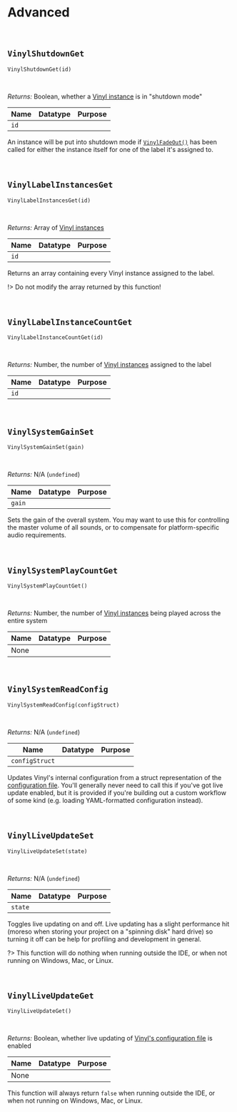 # Advanced

&nbsp;

## `VinylShutdownGet`

`VinylShutdownGet(id)`

&nbsp;

*Returns:* Boolean, whether a [Vinyl instance](Terminology) is in "shutdown mode"

|Name      |Datatype|Purpose                                           |
|----------|--------|--------------------------------------------------|
|`id`      |        |                                                  |

An instance will be put into shutdown mode if [`VinylFadeOut()`](Basics) has been called for either the instance itself for one of the label it's assigned to.

&nbsp;

## `VinylLabelInstancesGet`

`VinylLabelInstancesGet(id)`

&nbsp;

*Returns:* Array of [Vinyl instances](Terminology)

|Name      |Datatype|Purpose                                           |
|----------|--------|--------------------------------------------------|
|`id`      |        |                                                  |

Returns an array containing every Vinyl instance assigned to the label.

!> Do not modify the array returned by this function!

&nbsp;

## `VinylLabelInstanceCountGet`

`VinylLabelInstanceCountGet(id)`

&nbsp;

*Returns:* Number, the number of [Vinyl instances](Terminology) assigned to the label

|Name      |Datatype|Purpose                                           |
|----------|--------|--------------------------------------------------|
|`id`      |        |                                                  |

&nbsp;

## `VinylSystemGainSet`

`VinylSystemGainSet(gain)`

&nbsp;

*Returns:* N/A (`undefined`)

|Name      |Datatype|Purpose                                           |
|----------|--------|--------------------------------------------------|
|`gain`    |        |                                                  |

Sets the gain of the overall system. You may want to use this for controlling the master volume of all sounds, or to compensate for platform-specific audio requirements.

&nbsp;

## `VinylSystemPlayCountGet`

`VinylSystemPlayCountGet()`

&nbsp;

*Returns:* Number, the number of [Vinyl instances](Terminology) being played across the entire system

|Name|Datatype|Purpose|
|----|--------|-------|
|None|        |       |

&nbsp;

## `VinylSystemReadConfig`

`VinylSystemReadConfig(configStruct)`

&nbsp;

*Returns:* N/A (`undefined`)

|Name          |Datatype|Purpose                                           |
|--------------|--------|--------------------------------------------------|
|`configStruct`|        |                                                  |

Updates Vinyl's internal configuration from a struct representation of the [configuration file](Configuration). You'll generally never need to call this if you've got live update enabled, but it is provided if you're building out a custom workflow of some kind (e.g. loading YAML-formatted configuration instead).

&nbsp;

## `VinylLiveUpdateSet`

`VinylLiveUpdateSet(state)`

&nbsp;

*Returns:* N/A (`undefined`)

|Name      |Datatype|Purpose                                           |
|----------|--------|--------------------------------------------------|
|`state`   |        |                                                  |

Toggles live updating on and off. Live updating has a slight performance hit (moreso when storing your project on a "spinning disk" hard drive) so turning it off can be help for profiling and development in general.

?> This function will do nothing when running outside the IDE, or when not running on Windows, Mac, or Linux.

&nbsp;

## `VinylLiveUpdateGet`

`VinylLiveUpdateGet()`

&nbsp;

*Returns:* Boolean, whether live updating of [Vinyl's configuration file](Configuration) is enabled

|Name|Datatype|Purpose|
|----|--------|-------|
|None|        |       |

This function will always return `false` when running outside the IDE, or when not running on Windows, Mac, or Linux.